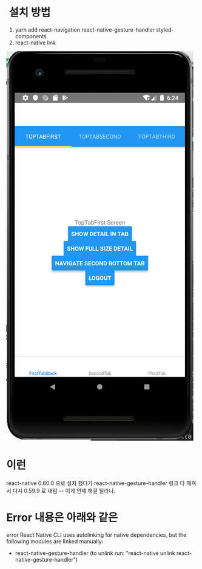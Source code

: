 #  설치 방법

1. yarn add react-navigation react-native-gesture-handler styled-components
2. react-native link

![alt text](https://github.com/march-dave/basic-rn-navigation/blob/master/RN-navigation-Android.png)


# 이런
react-native 0.60.0
으로 설치 했다가 react-native-gesture-handler 링크 다 깨져서
다시 0.59.9 로 내림 -- 이게 언제 해결 될라나.

#  Error 내용은 아래와 같은

error React Native CLI uses autolinking for native dependencies, but the following modules are linked manually: 
  - react-native-gesture-handler (to unlink run: "react-native unlink react-native-gesture-handler")